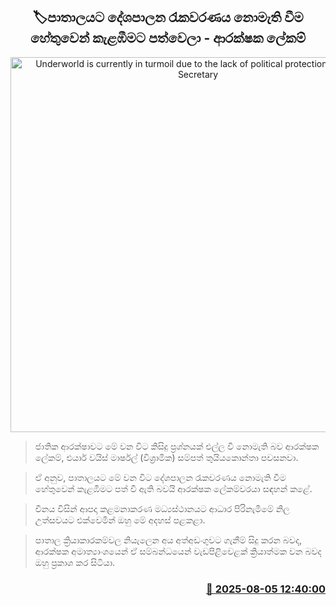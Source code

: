 <p align='center'><b><h2 align='center' title='Underworld is currently in turmoil due to the lack of political protection - Defense Secretary'>🏷පාතාලයට දේශපාලන රැකවරණය නොමැති වීම හේතුවෙන් කැළඹීමට පත්වෙලා - ආරක්ෂක ලේකම්</h2></b></p>
<p align='center'><img src='https://helakuru.sgp1.cdn.digitaloceanspaces.com/esana/images/lib/thuiyakontha-new-ui.jpg' width='600' alt='Underworld is currently in turmoil due to the lack of political protection - Defense Secretary'></p>

> ජාතික ආරක්ෂාවට මේ වන විට කිසිදු ප්‍රශ්නයක් එල්ල වී නොමැති බව ආරක්ෂක ලේකම්, එයාර් වයිස් මාර්ෂල් (විශ්‍රාමික) සම්පත් තුයියකොන්තා පවසනවා.

> ඒ අනුව, පාතාලයට මේ වන විට දේශපාලන රැකවරණය නොමැති වීම හේතුවෙන් කැළඹීමට පත් වී ඇති බවයි ආරක්ෂක ලේකම්වරයා සඳහන් කළේ.

> චීනය විසින් ආපදා කළමනාකරණ මධ්‍යස්ථානයට ආධාර පිරිනැමීමේ නිල උත්සවයට එක්වෙමින් ඔහු මේ අදහස් පළකළා.

> පාතාල ක්‍රියාකාරකම්වල නියැලෙන අය අත්අඩංගුවට ගැනීම් සිදු කරන බවද, ආරක්ෂක අමාත්‍යාංශයෙන් ඒ සම්බන්ධයෙන් වැඩපිළිවෙළක් ක්‍රියාත්මක වන බවද ඔහු ප්‍රකාශ කර සිටියා.



<h3 align='right'><a href='https://www.helakuru.lk/esana/p/112449/'>📅 2025-08-05 12:40:00</a></h3>
